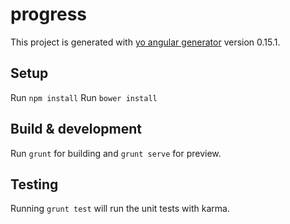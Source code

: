 # progress

This project is generated with [yo angular generator](https://github.com/yeoman/generator-angular)
version 0.15.1.

## Setup

Run `npm install`
Run `bower install`

## Build & development

Run `grunt` for building and `grunt serve` for preview.

## Testing

Running `grunt test` will run the unit tests with karma.
